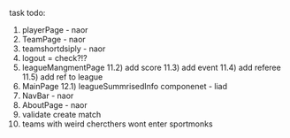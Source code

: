 task todo:

1) playerPage - naor
2) TeamPage - naor
3)  teamshortdsiply - naor
4)  logout = check?!?
5)  leagueMangmentPage
    11.2) add score
    11.3) add event
    11.4) add referee
    11.5) add ref to league
6)  MainPage
    12.1) leagueSummrisedInfo componenet - liad
7)  NavBar - naor
8)  AboutPage - naor
9)  validate create match
10) teams with weird chercthers wont enter sportmonks